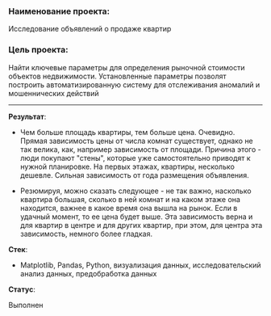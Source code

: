 ### Наименование проекта:  

Исследование объявлений о продаже квартир

### Цель проекта:

Найти ключевые параметры для определения рыночной стоимости объектов недвижимости. Установленные параметры позволят построить автоматизированную систему
для отслеживания аномалий и мошеннических действий

--------------------------------------------------------------------------

**Результат**:  

* Чем больше площадь квартиры, тем больше цена. Очевидно. Прямая зависимость цены от числа комнат существует, однако не так велика, как, например зависимость от площади.
Причина этого - люди покупают "стены", которые уже самостоятельно приводят к нужной планировке. На первых этажах, квартиры, несколько дешевле. Сильная зависимость от года размещения объявления.

* Резюмируя, можно сказать следующее - не так важно, насколько квартира большая, сколько в ней комнат и на каком этаже она находится, 
важнее в какое время она вышла на рынок. Если в удачный момент, то ее цена будет выше. Эта зависимость верна и для квартир в центре и для других квартир,
при этом, для центра эта зависимость, немного более гладкая.

**Стек**:  

* Matplotlib, Pandas, Python, визуализация данных, исследовательский анализ данных, предобработка данных

**Статус**:  

Выполнен
